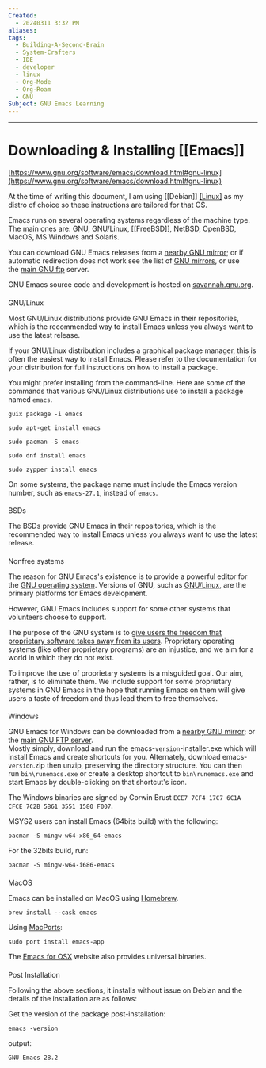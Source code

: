 ```yaml
---
Created:
  - 20240311 3:32 PM
aliases: 
tags:
  - Building-A-Second-Brain
  - System-Crafters
  - IDE
  - developer
  - linux
  - Org-Mode
  - Org-Roam
  - GNU
Subject: GNU Emacs Learning
---
```

-----------------------------
# Downloading & Installing [[Emacs]]

[https://www.gnu.org/software/emacs/download.html#gnu-linux](https://www.gnu.org/software/emacs/download.html#gnu-linux)

At the time of writing this document, I am using [[Debian]] [[Linux]](app://obsidian.md/Linux/Debian/Debian%20Linux) as my distro of choice so these instructions are tailored for that OS.

Emacs runs on several operating systems regardless of the machine type. The main ones are: GNU, GNU/Linux, [[FreeBSD]], NetBSD, OpenBSD, MacOS, MS Windows and Solaris.

You can download GNU Emacs releases from a [nearby GNU mirror](http://ftpmirror.gnu.org/emacs/); or if automatic redirection does not work see the list of [GNU mirrors](https://www.gnu.org/order/ftp.html), or use the [main GNU ftp](http://ftp.gnu.org/gnu/emacs) server.

GNU Emacs source code and development is hosted on [savannah.gnu.org](http://savannah.gnu.org/projects/emacs/).

#### 

GNU/Linux

Most GNU/Linux distributions provide GNU Emacs in their repositories, which is the recommended way to install Emacs unless you always want to use the latest release.

If your GNU/Linux distribution includes a graphical package manager, this is often the easiest way to install Emacs. Please refer to the documentation for your distribution for full instructions on how to install a package.

You might prefer installing from the command-line. Here are some of the commands that various GNU/Linux distributions use to install a package named `emacs`.

```
guix package -i emacs
```

```
sudo apt-get install emacs
```

```
sudo pacman -S emacs
```

```
sudo dnf install emacs
```

```
sudo zypper install emacs
```

On some systems, the package name must include the Emacs version number, such as `emacs-27.1`, instead of `emacs`.

#### 

BSDs

The BSDs provide GNU Emacs in their repositories, which is the recommended way to install Emacs unless you always want to use the latest release.

#### 

Nonfree systems

The reason for GNU Emacs's existence is to provide a powerful editor for the [GNU operating system](https://www.gnu.org/gnu). Versions of GNU, such as [GNU/Linux](https://www.gnu.org/gnu/linux-and-gnu.html), are the primary platforms for Emacs development.

However, GNU Emacs includes support for some other systems that volunteers choose to support.

The purpose of the GNU system is to [give users the freedom that proprietary software takes away from its users](https://www.gnu.org/philosophy/free-software-even-more-important.html). Proprietary operating systems (like other proprietary programs) are an injustice, and we aim for a world in which they do not exist.

To improve the use of proprietary systems is a misguided goal. Our aim, rather, is to eliminate them. We include support for some proprietary systems in GNU Emacs in the hope that running Emacs on them will give users a taste of freedom and thus lead them to free themselves.

#### 

Windows

GNU Emacs for Windows can be downloaded from a [nearby GNU mirror](http://ftpmirror.gnu.org/emacs/windows); or the [main GNU FTP server](http://ftp.gnu.org/gnu/emacs/windows/).  
Mostly simply, download and run the emacs-`version`-installer.exe which will install Emacs and create shortcuts for you. Alternately, download emacs-`version`.zip then unzip, preserving the directory structure. You can then run `bin\runemacs.exe` or create a desktop shortcut to `bin\runemacs.exe` and start Emacs by double-clicking on that shortcut's icon.

The Windows binaries are signed by Corwin Brust `ECE7 7CF4 17C7 6C1A CFCE 7C2B 5B61 3551 1580 F007`.

MSYS2 users can install Emacs (64bits build) with the following:

```
pacman -S mingw-w64-x86_64-emacs
```

For the 32bits build, run:

```
pacman -S mingw-w64-i686-emacs
```

#### 

MacOS

Emacs can be installed on MacOS using [Homebrew](http://brew.sh/).

```
brew install --cask emacs
```

Using [MacPorts](https://www.macports.org/):

```
sudo port install emacs-app
```

The [Emacs for OSX](https://emacsformacosx.com/) website also provides universal binaries.

#### 

Post Installation

Following the above sections, it installs without issue on Debian and the details of the installation are as follows:

Get the version of the package post-installation:

```
emacs -version
```

output:

```
GNU Emacs 28.2
```